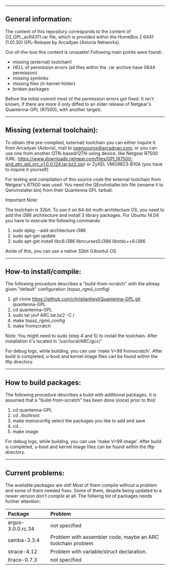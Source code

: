 
--------------------
General information:
--------------------

The content of this repository corresponds to the content of O2_GPL_acR4311.rar file, which is provided within the HomeBox 2 6441 (1.01.30) GPL-Release by Arcadyan (Astoria Networks).

Out-of-the-box this content is unusable! Following main points were found:

- missing (external) toolchain!
- HELL of permission errors (all files within the .rar archive have 0644 permission)
- missing symlinks
- missing files (in kernel-folder)
- broken packages

Before the initial commit most of the permission errors got fixed. It isn't known, if there are more (I only diffed to an older release of Netgear's Quantenna-GPL (R7500), with another target).


-----------------------------
Missing (external toolchain):
-----------------------------

To obtain (the pre-compiled, external) toolchain you can either inquire it from Arcadyan (Astoria), mail to opensource@arcadyan.com, or you can use one from another QTN-based/QTN-using device, like Netgear R7500 (URL: https://www.downloads.netgear.com/files/GPL/R7500-and_qtn_gpl_src_v1.0.0.124.tar.bz2.zip) or ZyXEL VMG9823-B10A (you have to inquire it yourself)

For testing and compilation of this source code the external toolchain from Netgear's R7500 was used. You need the QEnvInstaller.bin file (rename it to Qenvinstaller.bin) from their Quantenna GPL tarball.


Important Note:

The toolchain is 32bit. To use it on 64-bit multi-architecture OS, you need to add the i386 architecture and install 3 library packages. For Ubuntu 14.04 you have to execute the following commands:

1. sudo dpkg --add-architecture i386
2. sudo apt-get update
3. sudo apt-get install libc6:i386 libncurses5:i386 libstdc++6:i386

Aside of this, you can use a native 32bit (Ubuntu) OS.


----------------------
How-to install/compile:
----------------------

The following procedure describes a "build-from-scratch" with the allreay given "default" configuration (topaz_rgmii_config)

1. git clone https://github.com/christianheyl/Quantenna-GPL.git quantenna-GPL
2. cd quantenna-GPL
3. sudo tar jxvf ARC.tar.bz2 -C /
6. make topaz_rgmii_config
7. make fromscratch

Note: You might need to sudo (step 4 and 5) to install the toolchain. After installation it's located in '/usr/local/ARC/gcc/'

For debug logs, while building, you can use 'make V=99 fromscratch'. After build is completed, u-boot and kernel image files can be found within the tftp directory.


----------------------
How to build packages:
----------------------

The following procedure describes a build with additional packages. It is assumed that a "build-from-scratch" has been done (once) prior to this!

1. cd quantenna-GPL
2. cd ./builtroot
3. make menuconfig
  select the packages you like to add and save
4. cd \.\.
5. make image

For debug logs, while building, you can use 'make V=99 image'. After build is completed, u-boot and kernel image files can be found within the tftp directory.


-----------------
Current problems:
-----------------

The available packages are old! Most of them compile without a problem and some of them needed fixes. Some of them, despite being updated to a newer version don't compile at all. The follwing list of packages needs further attention:

| Package       | Problem       |
|:------------- |:-------------|
| argus-3.0.0.rc.34 | not specified |
| samba-3.3.4 | Problem with assembler code, maybe an ARC toolchain problem |
| strace-4.12 | Problem with variable/struct declaration. |
| ltrace-0.7.3 | not specified |
